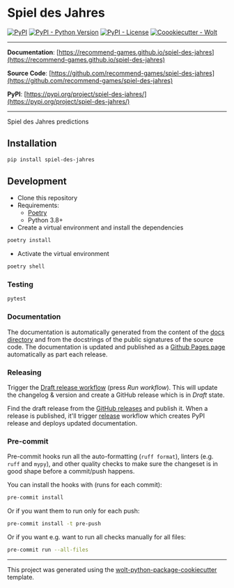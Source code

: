 # Spiel des Jahres

[![PyPI](https://img.shields.io/pypi/v/spiel-des-jahres?style=flat-square)](https://pypi.python.org/pypi/spiel-des-jahres/)
[![PyPI - Python Version](https://img.shields.io/pypi/pyversions/spiel-des-jahres?style=flat-square)](https://pypi.python.org/pypi/spiel-des-jahres/)
[![PyPI - License](https://img.shields.io/pypi/l/spiel-des-jahres?style=flat-square)](https://pypi.python.org/pypi/spiel-des-jahres/)
[![Coookiecutter - Wolt](https://img.shields.io/badge/cookiecutter-Wolt-00c2e8?style=flat-square&logo=cookiecutter&logoColor=D4AA00&link=https://github.com/woltapp/wolt-python-package-cookiecutter)](https://github.com/woltapp/wolt-python-package-cookiecutter)


---

**Documentation**: [https://recommend-games.github.io/spiel-des-jahres](https://recommend-games.github.io/spiel-des-jahres)

**Source Code**: [https://github.com/recommend-games/spiel-des-jahres](https://github.com/recommend-games/spiel-des-jahres)

**PyPI**: [https://pypi.org/project/spiel-des-jahres/](https://pypi.org/project/spiel-des-jahres/)

---

Spiel des Jahres predictions

## Installation

```sh
pip install spiel-des-jahres
```

## Development

* Clone this repository
* Requirements:
  * [Poetry](https://python-poetry.org/)
  * Python 3.8+
* Create a virtual environment and install the dependencies

```sh
poetry install
```

* Activate the virtual environment

```sh
poetry shell
```

### Testing

```sh
pytest
```

### Documentation

The documentation is automatically generated from the content of the [docs directory](https://github.com/recommend-games/spiel-des-jahres/tree/master/docs) and from the docstrings
 of the public signatures of the source code. The documentation is updated and published as a [Github Pages page](https://pages.github.com/) automatically as part each release.

### Releasing

Trigger the [Draft release workflow](https://github.com/recommend-games/spiel-des-jahres/actions/workflows/draft_release.yml)
(press _Run workflow_). This will update the changelog & version and create a GitHub release which is in _Draft_ state.

Find the draft release from the
[GitHub releases](https://github.com/recommend-games/spiel-des-jahres/releases) and publish it. When
 a release is published, it'll trigger [release](https://github.com/recommend-games/spiel-des-jahres/blob/master/.github/workflows/release.yml) workflow which creates PyPI
 release and deploys updated documentation.

### Pre-commit

Pre-commit hooks run all the auto-formatting (`ruff format`), linters (e.g. `ruff` and `mypy`), and other quality
 checks to make sure the changeset is in good shape before a commit/push happens.

You can install the hooks with (runs for each commit):

```sh
pre-commit install
```

Or if you want them to run only for each push:

```sh
pre-commit install -t pre-push
```

Or if you want e.g. want to run all checks manually for all files:

```sh
pre-commit run --all-files
```

---

This project was generated using the [wolt-python-package-cookiecutter](https://github.com/woltapp/wolt-python-package-cookiecutter) template.
